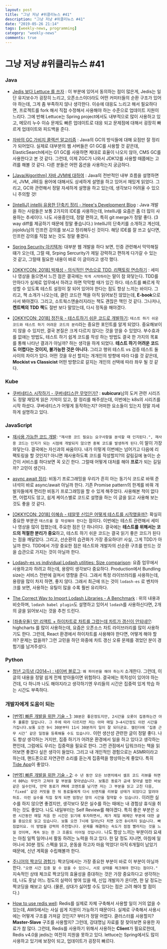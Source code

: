 ```yaml
---
layout: post
title: "그냥 저냥 #위클리뉴스 #41"
description: "그냥 저냥 #위클리뉴스 #41"
date: "2019-05-26 21:14"
tags: [weekly-news, programming]
category: "weekly-news"
comments: true
---
```


# 그냥 저냥 #위클리뉴스 #41


### Java

* [Jedis 보다 Lettuce 를 쓰자](https://jojoldu.tistory.com/418) : 이 부분에 있어서 동의하는 점이 많은게, Jedis는 일단 유지보수가 굉장히 느리고, 오픈소스이더라도 어떤 커미터들의 순환 구조가 있어야 하는데, 그게 좀 부족하지 않나 생각한다. 이슈에 대응도 느리고 해서 필요하다면, 프로젝트를 fork 해서 직접 수정해서 사용해야 하는 수준으로 업데이트 지원이 느리다. 그에 반해 Lettuce는 Spring project에서도 내부적으로 많이 사용하고 있고, 메모리 누수 이슈 문제도 빠른 업데이트로 대응 되고 문제점에 대해서 굉장히 빠르게 업데이트와 피드백을 준다. 

* [자바의 GC 가비지 콜렉션 알고리즘](https://normal93.tistory.com/33) : Java의 GC의 방식들에 대해 요점만 잘 정리가 되어었다. 실제로 대부분의 웹 서버들은  G1 GC를 사용할 것 같은데, ElasticSearch에서는 G1 GC를 사용하면 제대로 효율이 나오지 않아, CMS GC를 사용한다고 본 것 같다. 그런데, 이제 ZGC가 나와서 JDK12를 사용할 때쯤에는 고려를 해볼 것 같다. 다른 분들은 어떤 옵션을 사용하는지 궁금하다. 

* [[Java/Algorithm] 자바 JVM에 대하여](https://dadadamarine.github.io/java/2019/05/20/JVM%EC%97%90-%EB%8C%80%ED%95%98%EC%97%AC.html) : Java의 전반적인 내부 흐름을 설명하면서, JVM, JRE등 용어에 대해서도 상세하게 설명을 하고 있어서 재밌게 읽었다. 그리고,  GC와 관련해서 정말 자세하게 설명을 하고 있는데, 생각보다 어려울 수 있으니 주의할 것!

* [[IntelliJ] intellij 유용한 단축키 정리 - Heee's Development Blog](https://gmlwjd9405.github.io/2019/05/21/intellij-shortkey.html) : Java 개발을 하는 사람들은 보통 2가지의 IDE를 사용하는데, IntelliJ를 요즘은 좀 더 많이 사용하는 추세이다. 나도 사용중인데, 정말 편하고, 특히 git merge가 정말 좋다. (3 way diff를 제공하기 때문에 정말 좋습니다.) IntelliJ의 단축키를 소개하고 계신데, jojoldu님의 인프런 강의를 보시고 정리해두신 것이다. 해당 IDE를 잘 쓰고 싶다면, 인프런 강의를 직접 보는 것도 정말 좋겠다. 

* [Spring Security 아키텍쳐](https://happyer16.tistory.com/entry/Spring-Security-%EC%95%84%ED%82%A4%ED%85%8D%EC%B3%90): 대부분 웹 개발을 하다 보면, 인증 관련해서 막막해질 떄가 오는데, 그럴 때, Srping Sercurity가 제일 강력하고 편하게 다가갈 수 있는 것 같고, 그럴때 필요한 내용이 바로 이 글이라고 생각 했다. 

* [[OKKYCON: 2018] 박재성 - 의식적인 연습으로 TDD, 리팩토링 연습하기](https://youtu.be/cVxqrGHxutU) :  세미나 영상을 들으면서 느낀 점은 결국에는 `작게 시작하라`는 말이 참 와닿는다. TDD를 안하다가 실제로 업무에서 하려고 하면 막막할 때가 있긴 하다. 테스트를 빠르게 작성할 수 있도록 테스트 설정이 잘 되어 있어야 한다는 점도 항상 느끼는 바이다. 그리고, 책 소개가 나오는데, 클린 코드란 책을 아직 읽어보진 않았는데, **E-book**으로 사서 봐야겠다. 그리고, 소트웍스앤솔러지라는 책도 괜찮은 책인 것 같다. 그나저나, **켄트벡의 TDD 책**도 절반 보다 말았는데, 다시 정독을 해야겠다.

* [[OKKYCON: 2018] 정진욱 - 테스트하기 쉬운 코드로 개발하기](https://youtu.be/Cz_a2gQp63c): `테스트 하기 쉬운 코드와 테스트 하기 어려운 코드의 분리`라는 중요한 포인트를 알게 되었다. 중요해보이지 않을 수 있지만, 결국 본질은 크게 다르지 않다는 것을 얻을 수 있었다. 부수효과를 없애는 방법도, 테스트 하기 쉽게 코드를 작성 하는 방법도 결국 한 가지의 목표를 통해 나타난 결과가 아닐까? 하는 생각을 하게 되었다. **테스트 하기 어려운 코드도 어렵다는 것이지, 불가능한 것은 아니다.** 그리고 행위 테스트 vs 검증 테스트 둘 사이의 차이가 있다. 어떤 것을 우선 할지는 개개인의 방향에 따라 다를 것 같은데, **Mockist vs Classicist** 어떤 방향으로 갈지는 개인의 선택에 따라 좌우 될 것 같다. 

### Kube

* [쿠버네티스 시작하기 - 쿠버네티스란 무엇인가?](https://subicura.com/2019/05/19/kubernetes-basic-1.html) : **subicura**님의 도커 관련 시리즈도 정말 재밌게 읽은 기억이 있고, 잘 정리를 해주셨는데, 이번에는 k8s의 시리즈를 시작 하셨다. 쿠버네티스가 어떻게 동작하는지? 어떠한 요소들이 있는지 정말 자세하게 설명하고 있다. 

### JavaScript

* [재사용 가능한 코드 개발](https://chodragon9.github.io/blog/reusable-code/): `"재사용 코드 필요는 요구사항을 분석할 때 인지된다.", 재사용 코드는 인지가 되는 시점에 개발되지 않으면 중복 코드를 발생하게 된다.`이 말이 가장 와닿는다. 결국에는 자신과의 싸움이다. 내가 이렇게 이번에는 넘어가고 다음에 리팩토링을 할 것인지? 아니면 재사용하도록 코드를 작성할지?의 갈림길에 놓이는 순간이 서비스를 하다보면 꼭 오긴 한다. 그럴때 어떻게 대처를 해야 **프로**가 되는 길일까? 고민이 생긴다. 

* [async await 정리](https://chodragon9.github.io/blog/async-await-case/): 비동기 프로그래밍을 우리가 흔히 아는 동기식 코드로 바꿔 준 녀석이 바로 async/await 아닐까 한다. 기존 Promise pattern의 한계를 바꿔 개발자들에게 편리한 비동기 프로그래밍을 할 수 있게 해주었다. 사용해본 적이 없다면, 어렵지도 않고, 쉽게 케이스별로 코드로 설명을 하는 이 글을 읽고 사용해 보는 것도 좋을 것 같다. 

* [[OKKYCON: 2018] 이혜승 - 테알못 신입은 어떻게 테스트를 시작했을까?](https://youtu.be/1bTIMHsUeIk): 확실히 중요한 부분은 `테스트를 잘 작성해야 한다`는 점이다. 이번에는 테스트 관련해서 세미나 영상을 많이 접했는데, 주요한 점은 단 하나이다. 결국에는 **테스트를 위해서는 코드의 적절한 분리가 중요**하고, 테스트 하기 쉬운 코드는 결국 읽기 좋은 코드가 된다는 점을 깨달았다. 그리고, 선순환의 습관화가 가장 중요하다!! 사실, 그게 TDD가 아닐까 한다. TDD에서 가장 중요한 점은 테스트와 개발자의 선순환 구조를 만드는 것을 습관으로 가지는 것이 아닐까 한다. 

* [Lodash-es vs individual Lodash utilities: Size comparison](https://itnext.io/lodash-es-vs-individual-lodash-utilities-size-comparison-676f14b07568): 요즘 업무에서 사용하고자 하려고 하는데, 용량이 생각보다 중요하다. Production에서 Bundling size는 서비스 전반에 걸쳐서 영향을 준다. 그래서 특정 라이브러리를 사용하는데, 용량을 많이 차지 하면, 좋지 않다. 그래서 최근에 뜨는 것이 `lodash-es` 로 벤치마크를 보면, 사용하는 유틸이 많을 수록 훨씬 유리하다. 

* [The Correct Way to Import Lodash Libraries - A Benchmark](https://www.blazemeter.com/blog/the-correct-way-to-import-lodash-libraries-a-benchmark) : 위의 내용과 비슷하며, `lodash babel plugin`도 설명하고 있어서 `lodash`를 사용하신다면, 2개의 글을 읽어보시는 것을 추천 드린다. 

* [[좌충우돌] 앗! 리액트 + 하이차트로 차트를 그렸는데 차트가 갱신이 안되네!?](https://www.popit.kr/%EC%A2%8C%EC%B6%A9%EC%9A%B0%EB%8F%8C-%EC%95%97-%EB%A6%AC%EC%95%A1%ED%8A%B8-%ED%95%98%EC%9D%B4%EC%B0%A8%ED%8A%B8%EB%A1%9C-%EC%B0%A8%ED%8A%B8%EB%A5%BC-%EA%B7%B8%EB%A0%B8%EB%8A%94%EB%8D%B0-%EC%B0%A8/): highcharts 를 많이 사용하는데, 요즘은 오픈소스 차트 라이브러리를 많이 사용하기도 한다. 그런데, React 환경에서 하이차트를 사용해야 한다면, 어떻게 해야 할까? 문제는 없을까? 그런 고민을 하던 와중에 차트 갱신 오류 문제를 겪었던 분이 경험기를 남겨주셨다. 

### Python

* [청년 고득녕 (2014~) : 네이버 블로그](https://blog.naver.com/nackji80/221543255427): `왜 파이썬을 해야 하는지` 소개한다. 그런데, 이 글의 내용을 정말 쉽게 전체 받아들이면 위험하다. 결국에는 목적성이 있어야 하는 건데, 다 하니까 나도 해야지라고 생각하기엔 우리들의 시간은 집중력 있게 학습 하는 시간도 부족하다. 

### 개발자에게 도움이 되는

* [[번역] 빠른 개발을 위한 기술 - 1](https://rinae.dev/posts/the-fine-art-of-fast-development-kr-1): `30분은 좋은정도지만, 2시간을 오롯이 집중하는건 아주 훌륭한 일입니다. 그 주에 따라 다르지만 저는 아마 매일 3~4시간정도 이런 시간을 가집니다.보통 오전 9시 30분부터 11시 30분까지 일이 잘 되더군요. 캘린더에 ‘집중 근무 시간’ 같은 일정을 등록해둘 수도 있습니다.` 이런 생산성 관련한 글이 정말 좋다. 나도 항상 생각하는 거지만, 집중 하기가 어려운 환경에서 일을 하고 있다고 생각하는편인데, 그럼에도 우리는 집중력을 필요로 한다. 그런 관점에서 딥워크라는 책을 읽어보면 좋겠다 싶은 생각이 들었다. 그리고 내 개인적인 경험으로는 ASMR이라고 하는데, 핸드폰으로 자연관련 소리를 듣는게 집중력을 향상하는게 좋았다. 특히 [Tide App](https://tide.moreless.io/en/)이 좋았다. 

* [[번역] 빠른 개발을 위한 기술 - 2](https://rinae.dev/posts/the-fine-art-of-fast-development-kr-2): `수 년 동안 모든 브랜치에서 셀프 코드 리뷰를 하면서 80%는 무언가 고쳐야 할 부분을 찾아냈습니다. 보통은 동료가 금새 찾아낼 법한 바보같은 실수인데, 만약 동료가 PR에 코멘트를 남기면 저는 그 부분을 읽고 고친 다음, ‘fixed’ 같은 커밋을 한 뒤 동료들에게 다시 브랜치를 리뷰할 상태가 되었다고 알려야 하죠. 이런 실수를 직접 찾게 되면 엄청난 양의 시간을 절약할 수 있습니다.` 이러한 실수를 하지 않으면 좋겠지만, 생각보다 잦은 실수를 하는 때에는 내 경험상 휴식을 취하는 것도 좋았다. 나도 내일부터는 Self Review를 해야겠다. 특히 좋은 부분은 `오랜 시간동안 매일 처음 한 시간은 읽기에 투자하면서, 제가 제일 헤메던 부분에 대한 글을 중심으로 읽고 있습니다. 보통 오전 7시에 일어난다 치면 오전 8시까지 읽습니다. 빠짐없이요. 이 방법을 강력히 추천합니다. 문제를 해결하는 속도가 점점 빨라지는 것을 느낄 것이며, 계속 읽는 한 그 흐름도 이어질 것입니다.` 나도 항상 느끼는 부분이라 요새는 아침 일찍 일어나서 활동 하려는 노력을 하고 있다. 한 달 정도 지나면, 아침에 일어나서 30분 정도 스펙을 읽고, 운동을 하고자 마음 먹었다! 아직 6개월이 남았기 때문에, 신년 계획을 수립해볼까 한다. 

* [주니어의 짝코딩 경험기](https://velog.io/@troflev/%EC%A3%BC%EB%8B%88%EC%96%B4%EC%9D%98-%EC%A7%9D%EC%BD%94%EB%94%A9-%EA%B2%BD%ED%97%98%EA%B8%B0-7njvfeief5): 짝코딩에서는 가장 중요한 부분이 바로 이 부분이 아닐까 한다. `"오랜 시간 집중 할 수 없을 수 있으니, 서로 상태를 체크해야 한다는 점이다."` 지속적인 상태 체크로 짝코딩의 효율성을 증대하는 것은 가장 중요하다고 생각하는데, 나도 훗날 어느 정도의 실력이 쌓여 있을 때, 신입 개발자가 온다면, 한 달 정도는 짝코딩을 해보고 싶다. (물론, 상대가 싫어할 수도 있다는 점은 고려 해야 할 점이다.)

* [How to use redis well](https://www.slideshare.net/charsyam2/how-to-use-redis-well): Redis를 실제로 자체 구축해서 사용할 일이 거의 없을 수 있는데, AWS에서는 사실 쉽게 지원이 가능하기 때문이다. 실제로 구축해서 사용시에는 어떻게 구조를 가져갈 것인지? 부터가 정말 어렵다. 클러스터를 사용할지? **Master-Slave** 구조를 사용할지? 그런데, 강대명님 자료를 잘 찾아보면 유용한 자료가 참 많다. 그런데, Redis를 사용하기 위해서 사용하는 **Client**가 필요로한데, Redis v4.0을 jedis는 여전히 지원을 못하고 있다. lettuce는 Spring에서도 많이 사용하고 있기에 보장이 되고, 업데이트가 굉장히 빠르다.
